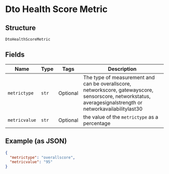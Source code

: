 
# Dto Health Score Metric

## Structure

`DtoHealthScoreMetric`

## Fields

| Name | Type | Tags | Description |
|  --- | --- | --- | --- |
| `metrictype` | `str` | Optional | The type of measurement and can be overallscore, networkscore, gatewayscore, sensorscore, networkstatus, averagesignalstrength or networkavailabilitylast30 |
| `metricvalue` | `str` | Optional | the value of the `metrictype` as a percentage |

## Example (as JSON)

```json
{
  "metrictype": "overallscore",
  "metricvalue": "95"
}
```

